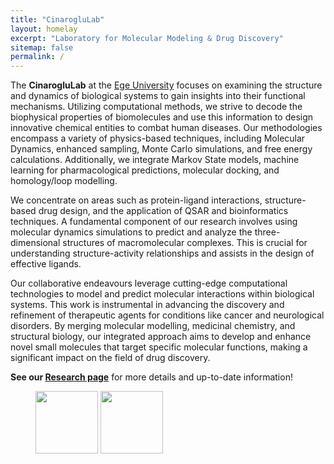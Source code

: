 ```yaml
---
title: "CinarogluLab"
layout: homelay
excerpt: "Laboratory for Molecular Modeling & Drug Discovery"
sitemap: false
permalink: /
---
```


The <b>CinarogluLab</b> at the [Ege University](https://ege.edu.tr/) focuses on examining the structure and dynamics of biological systems to gain insights into their functional mechanisms. Utilizing computational methods, we strive to decode the biophysical properties of biomolecules and use this information to design innovative chemical entities to combat human diseases. Our methodologies encompass a variety of physics-based techniques, including Molecular Dynamics, enhanced sampling, Monte Carlo simulations, and free energy calculations. Additionally, we integrate Markov State models, machine learning for pharmacological predictions, molecular docking, and homology/loop modelling.

We concentrate on areas such as protein-ligand interactions, structure-based drug design, and the application of QSAR and bioinformatics techniques. A fundamental component of our research involves using molecular dynamics simulations to predict and analyze the three-dimensional structures of macromolecular complexes. This is crucial for understanding structure-activity relationships and assists in the design of effective ligands.

Our collaborative endeavours leverage cutting-edge computational technologies to model and predict molecular interactions within biological systems. This work is instrumental in advancing the discovery and refinement of therapeutic agents for conditions like cancer and neurological disorders. By merging molecular modelling, medicinal chemistry, and structural biology, our integrated approach aims to develop and enhance novel small molecules that target specific molecular functions, making a significant impact on the field of drug discovery.

<b>See our [Research page](research)</b> for more details and up-to-date information!


<figure class="fourth">
  <img src="{{ site.url }}{{ site.baseurl }}/images/logopic/ege.png" style="width: 100px">
  <img src="{{ site.url }}{{ site.baseurl }}/images/logopic/biyo.jpeg" style="width: 100px">
</figure>
